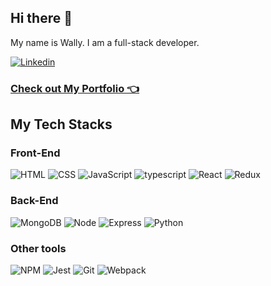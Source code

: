 ## Hi there 👋

My name is Wally. I am a full-stack developer.

[![Linkedin](https://img.shields.io/badge/-LinkedIn-blue?style=flat&logo=Linkedin&logoColor=white)](https://www.linkedin.com/in/wally-h/)

### [Check out My Portfolio 👈](https://whanifi.dev)

## My Tech Stacks
### Front-End
  ![HTML](https://img.shields.io/badge/-HTML-333333?style=flat&logo=HTML5)
  ![CSS](https://img.shields.io/badge/-CSS-333333?style=flat&logo=CSS3&logoColor=1572B6)
  ![JavaScript](https://img.shields.io/badge/-JavaScript-333333?style=flat&logo=javascript)
  ![typescript](https://img.shields.io/badge/-TypeScript-333333?style=flat&logo=typescript) 
  ![React](https://img.shields.io/badge/-React-333333?style=flat&logo=react)
  ![Redux](https://img.shields.io/badge/-Redux-333333?style=flat&logo=react)
### Back-End
  ![MongoDB](https://img.shields.io/badge/-MongoDB-333333?style=flat&logo=MongoDB)
  ![Node](https://img.shields.io/badge/-Node.js-333333?style=flat&logo=Node.js)
  ![Express](https://img.shields.io/badge/-Express-333333?style=flat&logo=Express)
  ![Python](https://img.shields.io/badge/-Python-333333?style=flat&logo=Python)
### Other tools
  ![NPM](https://img.shields.io/badge/-NPM-333333?style=flat&logo=npm)
  ![Jest](https://img.shields.io/badge/-Jest-333333?style=flat&logo=Jest)
  ![Git](https://img.shields.io/badge/-Git-333333?style=flat&logo=git)
  ![Webpack](https://img.shields.io/badge/-Webpack-333333?style=flat&logo=webpack)
